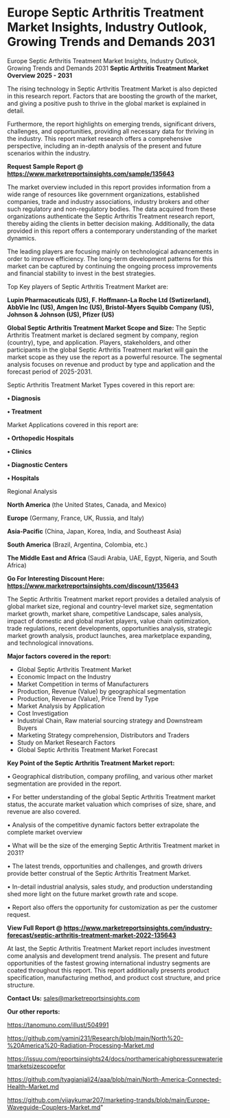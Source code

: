 # Europe Septic Arthritis Treatment Market Insights, Industry Outlook, Growing Trends and Demands 2031
Europe Septic Arthritis Treatment Market Insights, Industry Outlook, Growing Trends and Demands 2031
<Strong> Septic Arthritis Treatment Market Overview 2025 - 2031</strong>

The rising technology in Septic Arthritis Treatment Market is also depicted in this research report. Factors that are boosting the growth of the market, and giving a positive push to thrive in the global market is explained in detail.

Furthermore, the report highlights on emerging trends, significant drivers, challenges, and opportunities, providing all necessary data for thriving in the industry. This report market research offers a comprehensive perspective, including an in-depth analysis of the present and future scenarios within the industry.

<strong>Request Sample Report @ <a href=https://www.marketreportsinsights.com/sample/135643>https://www.marketreportsinsights.com/sample/135643</a></strong>

The market overview included in this report provides information from a wide range of resources like government organizations, established companies, trade and industry associations, industry brokers and other such regulatory and non-regulatory bodies. The data acquired from these organizations authenticate the Septic Arthritis Treatment research report, thereby aiding the clients in better decision making. Additionally, the data provided in this report offers a contemporary understanding of the market dynamics.

The leading players are focusing mainly on technological advancements in order to improve efficiency. The long-term development patterns for this market can be captured by continuing the ongoing process improvements and financial stability to invest in the best strategies.

Top Key players of Septic Arthritis Treatment Market are:

<strong>Lupin Pharmaceuticals (US), F. Hoffmann-La Roche Ltd (Swtizerland), AbbVie Inc (US), Amgen Inc (US), Bristol-Myers Squibb Company (US), Johnson & Johnson (US), Pfizer (US)</strong>

<strong><b>Global Septic Arthritis Treatment Market Scope and Size:</b></strong>
The Septic Arthritis Treatment market is declared segment by company, region (country), type, and application. Players, stakeholders, and other participants in the global Septic Arthritis Treatment market will gain the market scope as they use the report as a powerful resource. The segmental analysis focuses on revenue and product by type and application and the forecast period of 2025-2031.

Septic Arthritis Treatment Market Types covered in this report are:

<strong>• Diagnosis

• Treatment</strong>

Market Applications covered in this report are:

<strong>• Orthopedic Hospitals

• Clinics

• Diagnostic Centers

• Hospitals</strong> 

Regional Analysis

<strong>North America</strong> (the United States, Canada, and Mexico)

<strong>Europe</strong> (Germany, France, UK, Russia, and Italy)

<strong>Asia-Pacific</strong> (China, Japan, Korea, India, and Southeast Asia)

<strong>South America</strong> (Brazil, Argentina, Colombia, etc.)

<strong>The Middle East and Africa</strong> (Saudi Arabia, UAE, Egypt, Nigeria, and South Africa)

<strong>Go For Interesting Discount Here: <a href=https://www.marketreportsinsights.com/discount/135643>https://www.marketreportsinsights.com/discount/135643</a></strong>

The Septic Arthritis Treatment market report provides a detailed analysis of global market size, regional and country-level market size, segmentation market growth, market share, competitive Landscape, sales analysis, impact of domestic and global market players, value chain optimization, trade regulations, recent developments, opportunities analysis, strategic market growth analysis, product launches, area marketplace expanding, and technological innovations.

<strong><b>Major factors covered in the report:</b></strong>
<ul>
  <li>Global Septic Arthritis Treatment Market </li>
  <li>Economic Impact on the Industry</li>
  <li>Market Competition in terms of Manufacturers</li>
  <li>Production, Revenue (Value) by geographical segmentation</li>
  <li>Production, Revenue (Value), Price Trend by Type</li>
  <li>Market Analysis by Application</li>
  <li>Cost Investigation</li>
  <li>Industrial Chain, Raw material sourcing strategy and Downstream Buyers</li>
  <li>Marketing Strategy comprehension, Distributors and Traders</li>
  <li>Study on Market Research Factors</li>
  <li>Global Septic Arthritis Treatment Market Forecast</li>
</ul>

<strong><b>Key Point of the Septic Arthritis Treatment Market report:</b></strong>

• Geographical distribution, company profiling, and various other market segmentation are provided in the report.

• For better understanding of the global Septic Arthritis Treatment market status, the accurate market valuation which comprises of size, share, and revenue are also covered.

• Analysis of the competitive dynamic factors better extrapolate the complete market overview

• What will be the size of the emerging Septic Arthritis Treatment market in 2031?

• The latest trends, opportunities and challenges, and growth drivers provide better construal of the Septic Arthritis Treatment Market.

• In-detail industrial analysis, sales study, and production understanding shed more light on the future market growth rate and scope.

• Report also offers the opportunity for customization as per the customer request.

<strong><b>View Full Report @ <a href=https://www.marketreportsinsights.com/industry-forecast/septic-arthritis-treatment-market-2022-135643>https://www.marketreportsinsights.com/industry-forecast/septic-arthritis-treatment-market-2022-135643</a></b></strong>


At last, the Septic Arthritis Treatment Market report includes investment come analysis and development trend analysis. The present and future opportunities of the fastest growing international industry segments are coated throughout this report. This report additionally presents product specification, manufacturing method, and product cost structure, and price structure.

<strong>Contact Us:</strong>
sales@marketreportsinsights.com

<strong>Our other reports:</strong>

<a href=https://tanomuno.com/illust/504991>https://tanomuno.com/illust/504991</a>

<a href=https://github.com/yamini231/Research/blob/main/North%20-%20America%20-Radiation-Processing-Market.md>https://github.com/yamini231/Research/blob/main/North%20-%20America%20-Radiation-Processing-Market.md</a>

<a href=https://issuu.com/reportsinsights24/docs/northamericahighpressurewaterjetmarketsizescopefor>https://issuu.com/reportsinsights24/docs/northamericahighpressurewaterjetmarketsizescopefor</a>

<a href=https://github.com/tyagianjali24/aaa/blob/main/North-America-Connected-Health-Market.md>https://github.com/tyagianjali24/aaa/blob/main/North-America-Connected-Health-Market.md</a>

<a href=https://github.com/vijaykumar207/marketing-trands/blob/main/Europe-Waveguide-Couplers-Market.md>https://github.com/vijaykumar207/marketing-trands/blob/main/Europe-Waveguide-Couplers-Market.md</a>"
